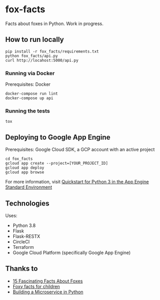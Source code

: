# fox-facts

Facts about foxes in Python. Work in progress.

## How to run locally

    pip install -r fox_facts/requirements.txt
    python fox_facts/api.py
    curl http://locahost:5000/api.py

### Running via Docker

Prerequisites: Docker

    docker-compose run lint
    docker-compose up api

### Running the tests

    tox

## Deploying to Google App Engine

Prerequisites: Google Cloud SDK, a GCP account with an active project

    cd fox_facts
    gcloud app create --project=[YOUR_PROJECT_ID]
    gcloud app deploy
    gcloud app browse

For more information, visit [Quickstart for Python 3 in the App Engine Standard Environment](https://cloud.google.com/appengine/docs/standard/python3/quickstart)

## Technologies

Uses:

- Python 3.8
- Flask
- Flask-RESTX
- CircleCI
- Terraform
- Google Cloud Platform (specifically Google App Engine)

## Thanks to

- [15 Fascinating Facts About Foxes](https://www.thefactsite.com/fascinating-fox-facts/)
- [Foxy facts for children](http://foxproject.org.uk/foxy-facts-for-children/)
- [Building a Microservice in Python](https://medium.com/@sonusharma.mnnit/building-a-microservice-in-python-ff009da83dac)
